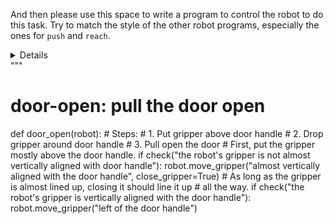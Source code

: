 

And then please use this space to write a program to control the robot to do
this task. Try to match the style of the other robot programs, especially the
ones for `push` and `reach`.

<details>

---

```

# push-wall: slide the puck to the target location with a small wall in the way
def push_wall(robot):
    # Steps:
    #  1. Put gripper above the puck, but close to the wall
    #  2. Push gripper into top of puck
    #  3. Slide puck over wall to goal
    # First, move the gripper down so it's above the puck, but close to the
    # wall.
    if check("the robot's gripper is not above puck and the robot's gripper is not near the wall"):
        robot.move_gripper("near the wall", close_gripper=True)
    # If the gripper is near the puck and not around the puck, try moving the
    # gripper onto the puck so we trap the puck.
    if check("the robot's gripper is near puck and the robot's gripper is not above the puck"):
        robot.move_gripper("above the puck")
    # If the gripper is near the puck, we've probably trapped the puck and can
    # slide it to the target location.
    if check("the robot's gripper is near puck and the puck is below the robot's gripper"):
        robot.move_gripper("near the target location")

```

---

</details>
"""

# door-open: pull the door open
def door_open(robot):
    # Steps:
    #  1. Put gripper above door handle
    #  2. Drop gripper around door handle
    #  3. Pull open the door
    # First, put the gripper mostly above the door handle.
    if check("the robot's gripper is not almost vertically aligned with door handle"):
        robot.move_gripper("almost vertically aligned with the door handle", close_gripper=True)
    # As long as the gripper is almost lined up, closing it should line it up
    # all the way.
    if check("the robot's gripper is vertically aligned with the door handle"):
        robot.move_gripper("left of the door handle")